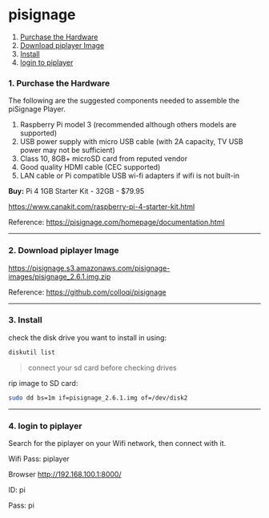 # pisignage

1. [Purchase the Hardware](#1-purchase-the-hardware)
1. [Download piplayer Image](#2-download-piplayer-image)
1. [Install](#3-install)
1. [login to piplayer](#4-login-to-piplayer)


### 1. Purchase the Hardware

The following are the suggested components needed to assemble the piSignage Player.

1. Raspberry Pi model 3 (recommended although others models are supported)
1. USB power supply with micro USB cable (with 2A capacity, TV USB power may not be sufficient)
1. Class 10, 8GB+ microSD card from reputed vendor
1. Good quality HDMI cable (CEC supported)
1. LAN cable or Pi compatible USB wi-fi adapters if wifi is not built-in

**Buy:** Pi 4 1GB Starter Kit - 32GB - $79.95

https://www.canakit.com/raspberry-pi-4-starter-kit.html

Reference: https://pisignage.com/homepage/documentation.html

---
### 2. Download piplayer Image

https://pisignage.s3.amazonaws.com/pisignage-images/pisignage_2.6.1.img.zip

Reference: https://github.com/colloqi/pisignage

---
### 3. Install

check the disk drive you want to install in using:
```bash
diskutil list
```
> connect your sd card before checking drives

rip image to SD card:
```bash
sudo dd bs=1m if=pisignage_2.6.1.img of=/dev/disk2
```

---

### 4. login to piplayer

Search for the piplayer on your Wifi network, then connect with it.

Wifi Pass: piplayer

Browser http://192.168.100.1:8000/

ID: pi

Pass: pi

